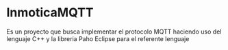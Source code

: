 # InmoticaMQTT
Es un proyecto que busca implementar el protocolo MQTT haciendo uso del lenguaje C++ y la libreria Paho Eclipse para  el referente lenguaje
